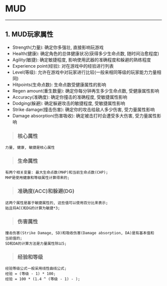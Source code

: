 # **MUD**
***



## **1. MUD玩家属性**
 * Strength(力量): 确定你多强壮, 直接影响玩游戏
 * Health(健康): 确定角色的总体健康状况(获得多少生命点数, 随时间治愈程度)
 * Agility(敏捷): 确定敏捷程度, 影响使用武器的准确程度和躲避的熟练程度
 * Experience point(经验): 对在游戏中的经验进行列表
 * Level(等级): 允许在游戏中对玩家进行比较(一般来相同等级的玩家能力力量相同)
 * Hitpoints(生命点数): 生命点数受健康属性的影响
 * Regen amount(重生数量): 确定你每分钟再生多少生命点数, 受健康属性影响
 * Accuracy(准确度): 确定你撞击的准确程度, 受敏捷属性影响
 * Dodging(躲避): 确定躲避攻击的敏捷程度, 受敏捷属性影响
 * Strike damage(撞击伤害): 确定你的攻击给敌人多少伤害, 受力量属性影响
 * Damage absorption(伤害吸收): 确定被击打时会遭受多大伤害, 受力量属性影响
> ### **核心属性**
    力量, 健康, 敏捷是核心属性
> ### **生命属性**
    有两个相关变量: 最大生命点数(MHP)和当前生命点数(CHP);
    MHP是使用健康和等级属性计算得来的;
> ### **准确度(ACC)和躲避(DG)**
    这两个属性是基于敏捷属性的, 这些值可以使用百分比来表示;
    姑且将ACC和DG的计算为敏捷*3;
> ### **伤害属性**
    撞击伤害(Strike Damage, SD)和吸收伤害(Damage absorption, DA)是有基本值和
    当前值的;
    SD和DA的计算方法是力量属性除以5;
> ### **经验和等级**
    经验等级公式一般采用线性曲线公式;
    经验 = (等级 - 1) * 100;
    经验 = 100 * (1.4 ^ (等级 - 1) - );
